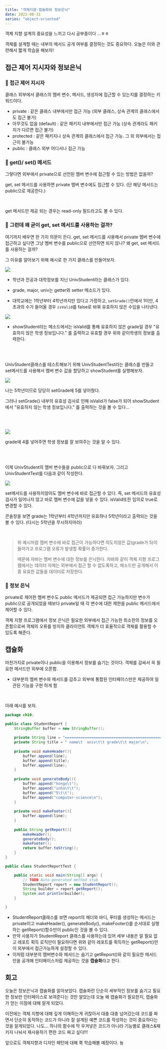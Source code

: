 ```yaml
---
title: "객체지향-캡슐화와 정보은닉"
date: 2022-08-31
series: "object-oriented"
---
```


객체 지향 설계의 중요성을 느끼고 다시 공부중이다 ...ㅎㅎ<br/>

객체를 설계할 때는 내부의 메서드 공개 여부를 결정하는 것도 중요하다. 오늘은 이와 관련해서 짧게 학습을 해보자!



## 접근 제어 지시자와 정보은닉

### 📌 접근 제어 지시자

클래스 외부에서 클래스의 멤버 변수, 메서드, 생성자에 접근할 수 있는지를 결정하는 키워드이다.

* private : 같은 클래스 내부에서만 접근 가능 (외부 클래스, 상속 관계의 클래스에서도 접근 불가)
* 아무것도 없음 (default) : 같은 패키지 내부에서만 접근 가능 (상속 관계라도 패키지가 다르면 접근 불가)
* protected : 같은 패키지나 상속 관계의 클래스에서 접근 가능. 그 외 외부에서는 접근이 불가능
* public : 클래스 외부 어디서나 접근 가능





### 📌 get()/ set() 메서드

그렇다면 외부에서 private으로 선언된 멤버 변수에 접근할 수 있는 방법은 없을까?<br/>

get, set 메서드를 사용하면 private 멤버 변수에도 접근할 수 있다. (단 해당 메서드는 public으로 제공한다.)

<br/>

get 메서드만 제공 되는 경우는 read-only 필드라고도 볼 수 있다.



### 📌 그런데 왜 굳이 get, set 메서드를 사용하는 걸까?

여기까지 배우면 한 가지 의문이 든다. get, set 메서드를 사용해서 private 멤버 변수에 접근하고 싶다면 그냥 멤버 변수를 public으로 선언하면 되지 않나? 왜 get, set 메서드를 사용하는 걸까? <br/>

그 이유를 알아보기 위해 예시로 한 가지 클래스를 만들어보자.<br/>

![](student.png)

* 학년과 전공과 대학정보를 지닌 UnivStudent라는 클래스가 있다.

* grade, major, univ는 getter와 setter 메소드가 있다.
* 대학교에는 1학년부터 4학년까지만 있다고 가정하고, `setGrade()`안에서 1미만, 4초과의 수가 들어올 경우 `isValid`를 false로 바꿔 유효하지 않은 수임을 나타낸다.

![](showstudent.png)

* showStudent라는 메소드에서는 isValid를 통해 유효하지 않은 grade일 경우 "유효하지 않은 학생 정보입니다." 를 출력하고 유효할 경우 위와 같이학생의 정보를 출력한다.

<br/> <br/>

UnivStudent클래스를 테스트해보기 위해 UnivStudentTest라는 클래스를 만들고 set메서드를 사용해서 멤버 변수 값을 할당하고 showStudent를 실행해보자.

![](test1.png)

나는 5학년이므로 당당히 setGrade에 5를 넣어줬다. <br/>

그러나 setGrade() 내부의 유효성 검사로 인해 isValid가 false가 되어 showStudent에서 "유효하지 않는 학생 정보입니다." 를 출력하는 것을 볼 수 있다...

<br/> <br/>

![](test2.png)

grade에 4를 넣어주면 학생 정보를 잘 보여주는 것을 알 수 있다.

<br/><br/>

이제 UnivStudent의 멤버 변수들을 public으로 다 바꿔보자. 그리고 UnivStudentTest를 다음과 같이 작성한다.

![](test3.png)

set메서드를 사용하지않아도 멤버 변수에 바로 접근할 수 있다. 즉, set 메서드의 유효성 검사가 일어나지 않고 바로 멤버 변수에 값을 넣을 수 있다. isValid또한 임의로 true로 변경할 수 있다. <br/>

콘솔창을 보면 grade는 1학년부터 4학년까지만 유효하나 5학년이라고 출력되는 것을 볼 수 있다. (다시는 5학년을 무시하지마라)

<br/>

> 위 예시처럼 멤버 변수에 바로 접근이 가능하다면 의도치않은 값(grade가 5)이 들어가고 프로그램 오류가 발생할 확률이 증가한다.<br/>
>
> 때문에 자바는 멤버 변수에 대한 정보를 은닉한다. 자바와 같이 객체 지향 프로그램에서는 데이터 자체는 외부에서 접근 할 수 없도록하고, 메소드만 공개해서 이 중 유효한 값들을 데이터로 저장한다.<br/>





### 📌 정보 은닉

private로 제어한 멤버 변수도 public 메서드가 제공되면 접근 가능하지만 변수가 public으로 공개되었을 때보다 private일 때 각 변수에 대한 제한을 public 메서드에서 제어할 수 있다.<br/>

객체 지향 프로그램에서 정보 은닉은 필요한 외부에서 접근 가능한 최소한의 정보를 오픈함으로써 객체의 오류를 방지하 클라이언트 객체가 더 효율적으로 객체를 활용할 수 있도록 해준다.



## 캡슐화

마찬가지로 private이나 public을 이용해서 정보를 숨기는 것이다. 객체를 감싸서 꼭 필요한 메서드만 외부에 오픈함.

* 대부분의 멤버 변수와 메서드를 감추고 외부에 통합된 인터페이스만은 제공하여 일관된 기능을 구현 하게 함

<br/>

아래 예시를 보자.

```java
package ch10;

public class StudentReport {
	StringBuffer buffer = new StringBuffer();
    
    private String line = "============================================================\n";
    private String title = " name\t  univ\t\t grade\t\t major\n";
    
    private void makeHeader(){
        buffer.append(line);
        buffer.append(title);
        buffer.append(line);
    }
    
    private void generateBody(){
        buffer.append("hongo\t");
        buffer.append("inha\t\t");
        buffer.append("5\t\t");
        buffer.append("computer-science\n");
    }
    
    private void makeFooter(){
        buffer.append(line);
    }
    
    public String getReport(){
        makeHeader();
        generateBody();
        makeFooter();
        return buffer.toString();
    }
}
```

```java
public class StudentReportTest {

	public static void main(String[] args) {
		// TODO Auto-generated method stub
		StudentReport report = new StudentReport();
		String builder = report.getReport();
		System.out.println(builder);
	}

}
```

* StudentReport클래스를 보면 report의 헤더와 바디, 푸터를 생성하는 메서드는 private이고 makeHeader(), generateBody(), makeFooter()를 순서대로 실행하는 getReport()함수만이 public인 것을 볼 수 있다.
* 만약 사용자가 StudentReport 클래스를 사용하는데 있어 세부 내용은 알 필요 없고 레포트 획득 로직만이 필요하다면 위와 같이 레포트를 획득하는 getReport()만이 외부에서 접근가능하게 설정할 수 있다.
* 이처럼 대부분의 멤버변수와 메서드는 숨기고 getReport()와 같이 필요한 메서드만을 공개해 인터페이스처럼 제공하는 것을 **캡슐화**라고 한다.





## 회고

오늘은 정보은닉과 캡슐화를 알아보았다. 캡슐화란 단순히 세부적인 정보를 숨기고 필요한 정보만 인터페이스로 보여준다는 것만 알았는데 오늘 왜 캡슐화가 필요한지, 캡슐화가 얻는 이점에 대해 알게 되었다.<br/> 

이전에는 객체 지향에 대해 깊게 이해하는게 귀찮아서 대충 대충 넘어갔는데 코드를 짜면서 단순히 동작하는 코드가 아니라 잘 설계된 예쁜 코드를 작성하는 것이 중요하다는 것을 알게되었다. 나도... 하나의 함수에 막 우겨넣은 코드가 아니라 기능별로 클래스&패키지 나눠서 재사용하기 편한 코드 짜고 싶다!!!<br/>

앞으로도 객체지향과 디자인 패턴에 대해 쭉 학습해볼 예정이다. 뇽
